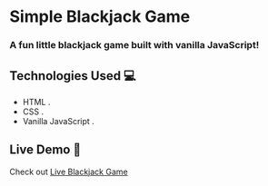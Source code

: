 # Simple Blackjack Game

### A fun little blackjack game built with vanilla JavaScript!

## Technologies Used 💻

- HTML .
- CSS .
- Vanilla JavaScript .

## Live Demo 🚀

Check out [Live Blackjack Game](https://blackjack-game-henna.vercel.app/)
